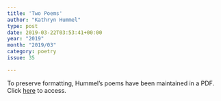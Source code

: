 ```yaml
---
title: 'Two Poems'
author: "Kathryn Hummel"
type: post
date: 2019-03-22T03:53:41+00:00
year: "2019"
month: "2019/03"
category: poetry
issue: 35

---
```

To preserve formatting, Hummel&#8217;s poems have been maintained in a PDF. Click [here][1] to access.

 [1]: http://bombayliterarymagazine.com/wp-content/uploads/2019/03/Kathryn-Hummel.pdf
